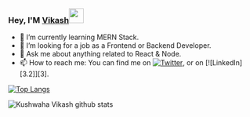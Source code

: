 ### Hey, I'M [Vikash](https://kushwahavikash.web.app/)<img src="https://raw.githubusercontent.com/MartinHeinz/MartinHeinz/master/wave.gif" width="30px">

- 🌱 I’m currently learning MERN Stack.
- 🤔 I’m looking for a job as a Frontend or Backend Developer.
- 💬 Ask me about anything related to React & Node. 
- 📫 How to reach me: You can find me on [![Twitter][1.2]][1], or on [![LinkedIn][3.2]][3].

[1.2]: http://i.imgur.com/wWzX9uB.png (twitter icon without padding)
[2.2]: https://raw.githubusercontent.com/MartinHeinz/MartinHeinz/master/linkedin-3-16.png (LinkedIn icon without padding)

[1]: https://twitter.com/KushwahaVikash_
[2]: linkedin.com/in/kushwaha-vikash-323144170/

[![Top Langs](https://github-readme-stats.vercel.app/api/top-langs/?username=KushwahaVikashJ)](https://github.com/KushwahaVikashJ/github-readme-stats)

![Kushwaha Vikash github stats](https://github-readme-stats.vercel.app/api?username=KushwahaVikashJ&show_icons=true)
